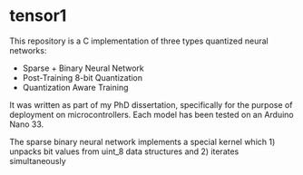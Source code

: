 # tensor1

This repository is a C implementation of three types quantized neural networks: 
- Sparse + Binary Neural Network
- Post-Training 8-bit Quantization
- Quantization Aware Training

It was written as part of my PhD dissertation, specifically for the purpose of deployment on microcontrollers.  Each model has been tested on an Arduino Nano 33.  

The sparse binary neural network implements a special kernel which 1) unpacks bit values from uint_8 data structures and 2) iterates simultaneously
